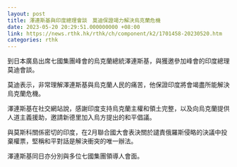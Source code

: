 ```yaml
---
layout: post
title: 澤連斯基與印度總理會談　莫迪保證竭力解決烏克蘭危機
date: 2023-05-20 20:29:51.000000000 +08:00
link: https://news.rthk.hk/rthk/ch/component/k2/1701458-20230520.htm
categories: rthk
---
```


到日本廣島出席七國集團峰會的烏克蘭總統澤連斯基，與獲邀參加峰會的印度總理莫迪會談。

莫迪表示，非常理解澤連斯基與烏克蘭人民的痛苦，他保證印度將會竭盡所能解決烏克蘭危機。

澤連斯基在社交網站說，感謝印度支持烏克蘭主權和領土完整，以及向烏克蘭提供人道主義援助，邀請新德里加入烏方提出的和平倡議。

與莫斯科關係密切的印度，在2月聯合國大會表決關於譴責俄羅斯侵略的決議中投棄權票，堅稱和平對話是解決衝突的唯一辦法。

澤連斯基同日亦分別與多位七國集團領導人會面。
